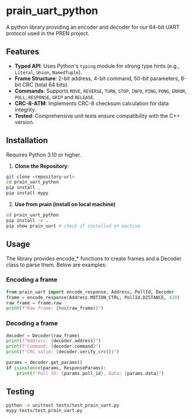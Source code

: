 # prain_uart_python

A python library providing an encoder and decoder for our 64-bit UART protocol used in the PREN project.

## Features
- **Typed API**: Uses Python's `typing` module for strong type hints (e.g., `Literal`, `Union`, `NamedTuple`).
- **Frame Structure**: 2-bit address, 4-bit command, 50-bit parameters, 8-bit CRC (total 64 bits).
- **Commands**: Supports `MOVE`, `REVERSE`, `TURN`, `STOP`, `INFO`, `PING`, `PONG`, `ERROR`, `POLL`, `RESPONSE`, `GRIP` and `RELEASE`.
- **CRC-8-ATM**: Implements CRC-8 checksum calculation for data integrity.
- **Tested**: Comprehensive unit tests ensure compatibility with the C++ version.

## Installation
Requires Python 3.10 or higher.

1. **Clone the Repository**:
```bash
git clone <repository-url>
cd prain_uart_python
pip install .
pip install mypy
```

2. **Use from prain (install on local machine)**
```bash
cd prain_uart_python
pip install -e .
pip show prain_uart # check if installed on machine
```

## Usage
The library provides encode_* functions to create frames and a Decoder class to parse them. Below are examples:

### Encoding a frame

```python
from prain_uart import encode_response, Address, PollId, Decoder
frame = encode_response(Address.MOTION_CTRL, PollId.DISTANCE, 420)
raw_frame = frame.raw
print(f"Raw frame: {hex(raw_frame)}")
```

### Decoding a frame
```python
decoder = Decoder(raw_frame)
print(f"Address: {decoder.address}")
print(f"Command: {decoder.command}")
print(f"CRC valid: {decoder.verify_crc()}")

params = decoder.get_params()
if isinstance(params, ResponseParams):
    print(f"Poll ID: {params.poll_id}, Data: {params.data}")
```

## Testing
```bash
python -m unittest tests/test_prain_uart.py
mypy tests/test_prain_uart.py
```
